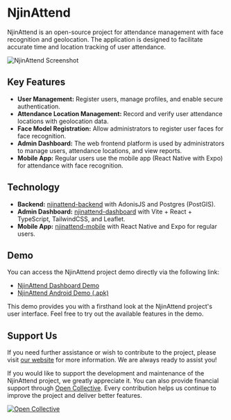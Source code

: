 # NjinAttend

NjinAttend is an open-source project for attendance management with face recognition and geolocation. The application is designed to facilitate accurate time and location tracking of user attendance.

![NjinAttend Screenshot](https://attend.njintech.com/banner-1.png)

## Key Features

- **User Management:** Register users, manage profiles, and enable secure authentication.
- **Attendance Location Management:** Record and verify user attendance locations with geolocation data.
- **Face Model Registration:** Allow administrators to register user faces for face recognition.
- **Admin Dashboard:** The web frontend platform is used by administrators to manage users, attendance locations, and view reports.
- **Mobile App:** Regular users use the mobile app (React Native with Expo) for attendance with face recognition.

## Technology

- **Backend:** [njinattend-backend](https://github.com/njinlabs/njinattend-backend) with AdonisJS and Postgres (PostGIS).
- **Admin Dashboard:** [njinattend-dashboard](https://github.com/njinlabs/njinattend-dashboard) with Vite + React + TypeScript, TailwindCSS, and Leaflet.
- **Mobile App:** [njinattend-mobile](https://github.com/njinlabs/njinattend-mobile) with React Native and Expo for regular users.

## Demo

You can access the NjinAttend project demo directly via the following link:

- [NjinAttend Dashboard Demo](https://attend.njintech.com)
- [NjinAttend Android Demo (.apk)](https://attend.njintech.com/android.apk)

This demo provides you with a firsthand look at the NjinAttend project's user interface. Feel free to try out the available features in the demo.

## Support Us

If you need further assistance or wish to contribute to the project, please visit [our website](https://labs.njintech.com) for more information. We are always ready to assist you!

If you would like to support the development and maintenance of the NjinAttend project, we greatly appreciate it. You can also provide financial support through [Open Collective](https://opencollective.com/njinlabs). Every contribution helps us continue to improve the project and deliver better features.

[![Open Collective](https://img.shields.io/opencollective/all/njinlabs.svg?label=Open%20Collective&logo=opencollective&style=social)](https://opencollective.com/njinlabs)
